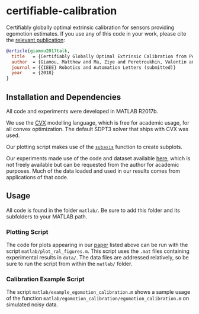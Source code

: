 # certifiable-calibration
Certifiably globally optimal extrinsic calibration for sensors providing egomotion estimates. If you use any of this code in your work, please cite the [relevant publication](https://arxiv.org): 

```bibtex
@article{giamou2017talk,
  title   = {Certifiably Globally Optimal Extrinsic Calibration from Per-Sensor Egomotion},
  author  = {Giamou, Matthew and Ma, Ziye and Peretroukhin, Valentin and Kelly, Jonathan},
  journal = {{IEEE} Robotics and Automation Letters (submitted)}
  year    = {2018}
}
```

## Installation and Dependencies 

All code and experiments were developed in MATLAB R2017b.

We use the [CVX](http://cvxr.com/cvx/) modelling language, which is free for academic usage, for all convex optimization. The default SDPT3 solver that ships with CVX was used.

Our plotting script makes use of the [`subaxis`](https://www.mathworks.com/matlabcentral/fileexchange/3696-subaxis-subplot) function to create subplots. 

Our experiments made use of the code and dataset available [here](http://jbrookshire.com/projects_3dcalib.htm), which is not freely available but can be requested from the author for academic purposes. Much of the data loaded and used in our results comes from applications of that code.

## Usage 
All code is found in the folder `matlab/`. Be sure to add this folder and its subfolders to your MATLAB path.

### Plotting Script
The code for plots appearing in our [paper](https://arxiv.org) listed above can be run with the script `matlab/plot_ral_figures.m`. This script uses the `.mat` files containing experimental results in `data/`. The data files are addressed relatively, so be sure to run the script from within the `matlab/` folder.

### Calibration Example Script
The script `matlab/example_egomotion_calibration.m` shows a sample usage of the function `matlab/egomotion_calibration/egomotion_calibration.m` on simulated noisy data. 


